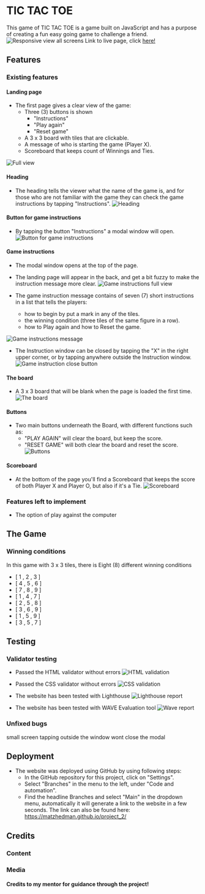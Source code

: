 # TIC TAC TOE
This game of TIC TAC TOE is a game built on JavaScript and has a purpose of creating a fun easy going game to challenge a friend.
![Responsive view all screens](/assets/images/pp2_responsive.png)
Link to live page, click [here!](https://matzhedman.github.io/project_2/)


## Features

### Existing features
#### Landing page
* The first page gives a clear view of the game:
    * Three (3) buttons is shown
        * "Instructions"
        * "Play again"
        * "Reset game"
    * A 3 x 3 board with tiles that are clickable.
    * A message of who is starting the game (Player X).
    * Scoreboard that keeps count of Winnings and Ties.

![Full view](/assets/images/pp2_full_view.png)
#### Heading
* The heading tells the viewer what the name of the game is, and for those who are not familiar with the game they can check the game instructions by tapping "Instructions".
![Heading](/assets/images/pp2_header.png)
#### Button for game instructions
* By tapping the button "Instructions" a modal window will open.
![Button for game instructions](/assets/images/pp2_instruction_button.png)
#### Game instructions
* The modal window opens at the top of the page.
* The landing page will appear in the back, and get a bit fuzzy to make the instruction message more clear.
![Game instructions full view](/assets/images/pp2_modal_fullscreen.png)

* The game instruction message contains of seven (7) short instructions in a list that tells the players: 
    * how to begin by put a mark in any of the tiles. 
    * the winning condition (three tiles of the same figure in a row).
    * how to Play again and how to Reset the game.

![Game instructions message](/assets/images/pp2_modal_message.png)

* The Instruction window can be closed by tapping the "X" in the right upper corner, or by tapping anywhere outside the Instruction window.
![Game instruction close button](/assets/images/pp2_modal_close_button.png)
#### The board
* A 3 x 3 board that will be blank when the page is loaded the first time.
![The board](/assets/images/pp2_blank_tiles.png)

#### Buttons
* Two main buttons underneath the Board, with different functions such as:
    * "PLAY AGAIN" will clear the board, but keep the score.
    * "RESET GAME" will both clear the board and reset the score.
![Buttons](/assets/images/pp2_buttons.png)

#### Scoreboard
* At the bottom of the page you'll find a Scoreboard that keeps the score of both Player X and Player O, but also if it's a Tie.
![Scoreboard](/assets/images/pp2_scoreboard.png)

### Features left to implement
* The option of play against the computer 

## The Game
### Winning conditions
In this game with 3 x 3 tiles, there is Eight (8) different winning conditions
* [ 1 , 2 , 3 ]
* [ 4 , 5 , 6 ]
* [ 7 , 8 , 9 ]
* [ 1 , 4 , 7 ]
* [ 2 , 5 , 8 ]
* [ 3 , 6 , 9 ]
* [ 1 , 5 , 9 ]
* [ 3 , 5 , 7 ]


## Testing
### Validator testing
* Passed the HTML validator without errors
![HTML validation](/assets/images/pp2_html_validator.png)

* Passed the CSS validator without errors
![CSS validation](/assets/images/pp2_css_validator.png)

* The website has been tested with Lighthouse
![Lighthouse report](/assets/images/pp2_lighthouse.png)

* The website has been tested with WAVE Evaluation tool
![Wave report](/assets/images/pp2_wave_report.png)

### Unfixed bugs
small screen tapping outside the window wont close the modal 

## Deployment
* The website was deployed using GitHub by using following steps:
    * In the GitHub repository for this project, click on "Settings".
    * Select "Branches" in the menu to the left, under "Code and automation".
    * Find the headline Branches and select "Main" in the dropdown menu, automatically it will generate a link to the website in a few seconds. 
The link can also be found here: 
https://matzhedman.github.io/project_2/

## Credits
### Content
### Media

#### Credits to my mentor for guidance through the project!

